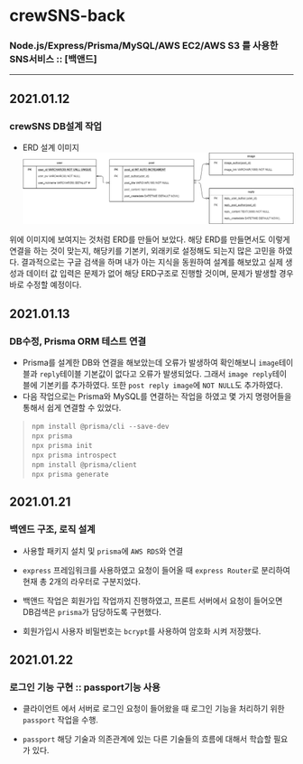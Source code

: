 # crewSNS-back
### Node.js/Express/Prisma/MySQL/AWS EC2/AWS S3 를 사용한 SNS서비스 :: [백앤드]
---
## 2021.01.12
### crewSNS DB설계 작업
- ERD 설계 이미지
![crewSNS ERD](./readmeFile/crewSNS_ERD.png)

위에 이미지에 보여지는 것처럼 ERD를 만들어 보았다. 해당 ERD를 만들면서도 이렇게 연결을 하는 것이 맞는지, 해당키를 
기본키, 외래키로 설정해도 되는지 많은 고민을 하였다. 결과적으로는 구글 검색을 하며 내가 아는 지식을 동원하여 설계를 해보았고 실제 생성과 데이터 값 입력은 문제가 없어 해당 ERD구조로 진행할 것이며, 문제가 발생할 경우 바로 수정할 예정이다.

## 2021.01.13
### DB수정, Prisma ORM 테스트 연결
- Prisma를 설계한 DB와 연결을 해보았는데 오류가 발생하여 확인해보니 `image`테이블과 `reply`테이블 기본값이 없다고 오류가 발생되었다. 그래서 `image reply`테이블에 기본키를 추가하였다. 또한 `post reply image`에 `NOT NULL`도 추가하였다.
- 다음 작업으로는 Prisma와 MySQL를 연결하는 작업을 하였고 몇 가지 명령어들을 통해서 쉽게 연결할 수 있었다.
> `npm install @prisma/cli --save-dev`\
> `npx prisma`\
> `npx prisma init`\
> `npx prisma introspect`\
> `npm install @prisma/client`\
> `npx prisma generate`

## 2021.01.21
### 백엔드 구조, 로직 설계
- 사용할 패키지 설치 및 `prisma`에 `AWS RDS`와 연결

- `express` 프레임워크를 사용하였고 요청이 들어올 때 `express Router`로 분리하여 현재 총 2개의 라우터로 구분지었다.

- 백앤드 작업은 회원가입 작업까지 진행하였고, 프론트 서버에서 요청이 들어오면 DB검색은 `prisma`가 담당하도록 구현했다.

- 회원가입시 사용자 비밀번호는 `bcrypt`를 사용하여 암호화 시켜 저장했다.

## 2021.01.22
### 로그인 기능 구현 :: passport기능 사용
- 클라이언트 에서 서버로 로그인 요청이 들어왔을 때 로그인 기능을 처리하기 위한 `passport` 작업을 수행.

- `passport` 해당 기술과 의존관계에 있는 다른 기술들의 흐름에 대해서 학습할 필요가 있다.